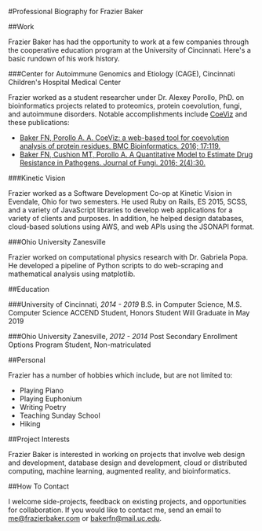 #Professional Biography for Frazier Baker

##Work

Frazier Baker has had the opportunity to work at a few companies through the cooperative education program at the University of Cincinnati.  Here's a basic rundown of his work history.

###Center for Autoimmune Genomics and Etiology (CAGE), Cincinnati Children's Hospital Medical Center

Frazier worked as a student researcher under Dr. Alexey Porollo, PhD. on bioinformatics projects related to proteomics, protein coevolution, fungi, and autoimmune disorders.  Notable accomplishments include <a href="http://polyview.cchmc.org/coeviz_doc.html">CoeViz</a> and these publications:

- <a href="https://www.ncbi.nlm.nih.gov/pmc/articles/PMC4782369/pdf/12859_2016_Article_975.pdf">Baker FN, Porollo A. A.
CoeViz: a web-based tool for coevolution analysis of protein residues. BMC Bioinformatics. 2016; 17:119.</a>
- <a href="">Baker FN, Cushion MT, Porollo A. A Quantitative Model to Estimate Drug Resistance in Pathogens. Journal of Fungi. 2016; 2(4):30.</a>

###Kinetic Vision

Frazier worked as a Software Development Co-op at Kinetic Vision in Evendale, Ohio for two semesters.  He used Ruby on Rails, ES 2015, SCSS, and a variety of JavaScript libraries to develop web applications for a variety of clients and purposes.  In addition, he helped design databases, cloud-based solutions using AWS, and web APIs using the JSONAPI format.

###Ohio University Zanesville

Frazier worked on computational physics research with Dr. Gabriela Popa.  He developed a pipeline of Python scripts to do web-scraping and mathematical analysis using matplotlib.

##Education

###University of Cincinnati, *2014 - 2019*
B.S. in Computer Science, M.S. Computer Science
ACCEND Student, Honors Student
Will Graduate in May 2019

###Ohio University Zanesville, *2012 - 2014*
Post Secondary Enrollment Options Program Student, Non-matriculated

##Personal

Frazier has a number of hobbies which include, but are not limited to:

- Playing Piano
- Playing Euphonium
- Writing Poetry
- Teaching Sunday School
- Hiking

##Project Interests

Frazier Baker is interested in working on projects that involve web design and development, database design and development, cloud or distributed computing, machine learning, augmented reality, and bioinformatics.

##How To Contact

I welcome side-projects, feedback on existing projects, and opportunities for collaboration.  If you would like to contact me, send an email to me@frazierbaker.com or bakerfn@mail.uc.edu.
